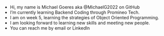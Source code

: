 - Hi, my name is Michael Goeres aka @MichaelG2022 on GitHub
- I’m currently learning Backend Coding through Promineo Tech.
- I am on week 5, learning the strategies of Object Oriented Programming.
- I am looking forward to learning new skills and meeting new people.
- You can reach me by email or LinkedIn

<!---
MichaelG2022/MichaelG2022 is a ✨ special ✨ repository because its `README.md` (this file) appears on your GitHub profile.
You can click the Preview link to take a look at your changes.
--->
